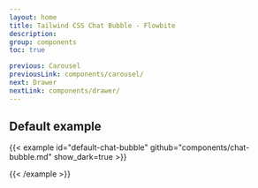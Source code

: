 ```yaml
---
layout: home
title: Tailwind CSS Chat Bubble - Flowbite
description: 
group: components
toc: true

previous: Carousel
previousLink: components/carousel/
next: Drawer
nextLink: components/drawer/
---
```



## Default example


{{< example id="default-chat-bubble" github="components/chat-bubble.md" show_dark=true >}}

{{< /example >}}

